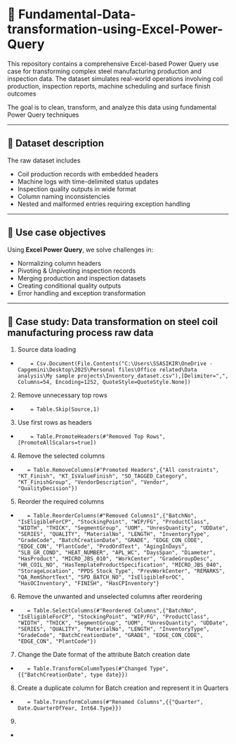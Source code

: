 # 👾 Fundamental-Data-transformation-using-Excel-Power-Query
This repository contains a comprehensive Excel-based Power Query use case for transforming complex steel manufacturing production and inspection data. The dataset simulates real-world operations involving coil production, inspection reports, machine scheduling and surface finish outcomes

The goal is to clean, transform, and analyze this data using fundamental Power Query techniques

---

## 👃 Dataset description
The raw dataset includes 
- Coil production records with embedded headers
- Machine logs with time-delimited status updates
- Inspection quality outputs in wide format
- Column naming inconsistencies
- Nested and malformed entries requiring exception handling

--- 

## 🦷 Use case objectives 
Using **Excel Power Query**, we solve challenges in:
- Normalizing column headers
- Pivoting & Unpivoting inspection records
- Merging production and inspection datasets
- Creating conditional quality outputs
- Error handling and exception transformation

---

## 🧠 Case study: Data transformation on steel coil manufacturing process raw data
1. Source data loading
-         = Csv.Document(File.Contents("C:\Users\SSASIKIR\OneDrive - Capgemini\Desktop\2025\Personal files\Office related\Data analysis\My sample projects\Inventory_dataset.csv"),[Delimiter=",", Columns=54, Encoding=1252, QuoteStyle=QuoteStyle.None])
2. Remove unnecessary top rows
-         = Table.Skip(Source,1)
3. Use first rows as headers
-         = Table.PromoteHeaders(#"Removed Top Rows", [PromoteAllScalars=true])
4. Remove the selected columns
-        = Table.RemoveColumns(#"Promoted Headers",{"All constraints", "KT_Finish", "KT_IsValueFinish", "SO_TAGGED_Category", "KT_FinishGroup", "VendorDescription", "Vendor", "QualityDecision"})
5. Reorder the required columns
-        = Table.ReorderColumns(#"Removed Columns1",{"BatchNo", "IsEligibleForCP", "StockingPoint", "WIP/FG", "ProductClass", "WIDTH", "THICK", "SegmentGroup", "UOM", "UnresQuantity", "UDDate", "SERIES", "QUALITY", "MaterialNo", "LENGTH", "InventoryType", "GradeCode", "BatchCreationDate", "GRADE", "EDGE_CON_CODE", "EDGE_CON", "PlantCode", "ProdOrdText", "AgingInDays", "SLB_GR_COND", "HEAT_NUMBER", "APL_WC", "DaysSpan", "Diameter", "HasProduct", "MICRO_JBS_010", "WorkCenter", "GradeGroupDesc", "HR_COIL_NO", "HasTemplateProductSpecification", "MICRO_JBS_040", "StorageLocation", "PPDS_Stock_Type", "PrevWorkCenter", "REMARKS", "QA_RemShortText", "SPD_BATCH_NO", "IsEligibleForOC", "HasOCInventory", "FINISH", "HasCPInventory"}
6. Remove the unwanted and unselected columns after reordering
-        = Table.SelectColumns(#"Reordered Columns",{"BatchNo", "IsEligibleForCP", "StockingPoint", "WIP/FG", "ProductClass", "WIDTH", "THICK", "SegmentGroup", "UOM", "UnresQuantity", "UDDate", "SERIES", "QUALITY", "MaterialNo", "LENGTH", "InventoryType", "GradeCode", "BatchCreationDate", "GRADE", "EDGE_CON_CODE", "EDGE_CON", "PlantCode"})
7. Change the Date format of the attribute Batch creation date
-        = Table.TransformColumnTypes(#"Changed Type",{{"BatchCreationDate", type date}})
8. Create a duplicate column for Batch creation and represent it in Quarters
-        = Table.TransformColumns(#"Renamed Columns",{{"Quarter", Date.QuarterOfYear, Int64.Type}})
9. 
-        
